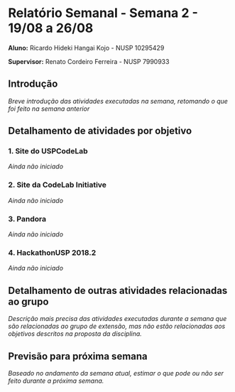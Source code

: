 # Relatório Semanal - Semana 2 - 19/08 a 26/08

**Aluno:** Ricardo Hideki Hangai Kojo - NUSP 10295429

**Supervisor:** Renato Cordeiro Ferreira - NUSP 7990933

## Introdução

*Breve introdução das atividades executadas na semana, retomando o que foi feito na semana anterior*

## Detalhamento de atividades por objetivo

### 1. Site do USPCodeLab

*Ainda não iniciado*

### 2. Site da CodeLab Initiative

*Ainda não iniciado*

### 3. Pandora

*Ainda não iniciado*

### 4. HackathonUSP 2018.2

*Ainda não iniciado*

## Detalhamento de outras atividades relacionadas ao grupo

*Descrição mais precisa das atividades executadas durante a semana que são relacionadas ao grupo de extensão, mas não estão relacionadas aos objetivos descritos na proposta da disciplina.*

## Previsão para próxima semana

*Baseado no andamento da semana atual, estimar o que pode ou não ser feito durante a próxima semana.*